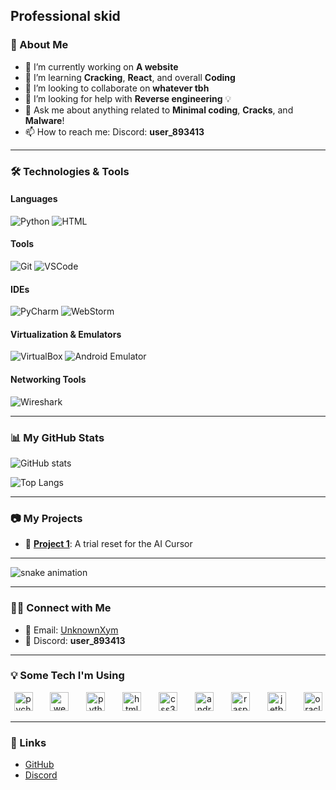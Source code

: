 Professional skid
---

### 🚀 About Me

- 🔭 I’m currently working on **A website**
- 🌱 I’m learning **Cracking**, **React**, and overall **Coding**
- 👯 I’m looking to collaborate on **whatever tbh**
- 🤔 I’m looking for help with **Reverse engineering** 💡
- 💬 Ask me about anything related to **Minimal coding**, **Cracks**, and **Malware**!
- 📫 How to reach me: Discord: **user_893413**

---

### 🛠️ Technologies & Tools

#### Languages
![Python](https://cdn.jsdelivr.net/gh/devicons/devicon/icons/python/python-original.svg)
![HTML](https://cdn.jsdelivr.net/gh/devicons/devicon/icons/html5/html5-original.svg)

#### Tools
![Git](https://cdn.jsdelivr.net/gh/devicons/devicon/icons/git/git-original.svg)
![VSCode](https://cdn.jsdelivr.net/gh/devicons/devicon/icons/visualstudio/visualstudio-plain.svg)

#### IDEs
![PyCharm](https://cdn.jsdelivr.net/gh/devicons/devicon/icons/pycharm/pycharm-original.svg)
![WebStorm](https://cdn.jsdelivr.net/gh/devicons/devicon/icons/webstorm/webstorm-original.svg)

#### Virtualization & Emulators
![VirtualBox](https://cdn.jsdelivr.net/gh/devicons/devicon/icons/virtualbox/virtualbox-original.svg)
![Android Emulator](https://cdn.jsdelivr.net/gh/devicons/devicon/icons/android/android-original.svg)

#### Networking Tools
![Wireshark](https://cdn.jsdelivr.net/gh/devicons/devicon/icons/wireshark/wireshark-original.svg)

---

### 📊 My GitHub Stats

![GitHub stats](https://github-readme-stats.vercel.app/api?username=unknownxym&show_icons=true&count_private=true&hide=prs&theme=radical)

![Top Langs](https://github-readme-stats.vercel.app/api/top-langs/?username=unknownxym&layout=compact&theme=radical)

---

### 📷 My Projects

- 📝 **[Project 1](https://github.com/unknownxym/Cursor-ai-trial-reset)**: A trial reset for the AI Cursor

---

![snake animation](https://github.com/unknownxym/unknownxym/blob/output/github-contribution-grid-snake2.svg)

---

### 👨‍💻 Connect with Me

- 📧 Email: [UnknownXym](mailto:unknownxym@proton.me)
- 📱 Discord: **user_893413**

---

### 💡 Some Tech I'm Using

<div align="center">
  <img src="https://cdn.jsdelivr.net/gh/devicons/devicon/icons/pycharm/pycharm-original.svg" height="30" alt="pycharm logo"  />
  <img width="20" />
  <img src="https://cdn.jsdelivr.net/gh/devicons/devicon/icons/webstorm/webstorm-original.svg" height="30" alt="webstorm logo"  />
  <img width="20" />
  <img src="https://cdn.jsdelivr.net/gh/devicons/devicon/icons/python/python-original.svg" height="30" alt="python logo"  />
  <img width="20" />
  <img src="https://cdn.jsdelivr.net/gh/devicons/devicon/icons/html5/html5-original.svg" height="30" alt="html5 logo"  />
  <img width="20" />
  <img src="https://cdn.jsdelivr.net/gh/devicons/devicon/icons/css3/css3-original.svg" height="30" alt="css3 logo"  />
  <img width="20" />
  <img src="https://cdn.simpleicons.org/android/3DDC84" height="30" alt="android logo"  />
  <img width="20" />
  <img src="https://cdn.jsdelivr.net/gh/devicons/devicon/icons/raspberrypi/raspberrypi-original.svg" height="30" alt="raspberrypi logo"  />
  <img width="20" />
  <img src="https://cdn.jsdelivr.net/gh/devicons/devicon/icons/jetbrains/jetbrains-original.svg" height="30" alt="jetbrains logo"  />
  <img width="20" />
  <img src="https://cdn.jsdelivr.net/gh/devicons/devicon/icons/oracle/oracle-original.svg" height="30" alt="oracle logo"  />
</div>

---

### 🔗 Links
- [GitHub](https://github.com/unknownxym)
- [Discord](https://discordapp.com/users/user_893413)
